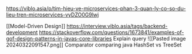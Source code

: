 https://viblo.asia/p/tim-hieu-ve-microservices-phan-3-quan-ly-co-so-du-lieu-tren-microservices-vyDZO0G9lwj

[[Model-Driven Design]]
https://interview.viblo.asia/tags/backend-development
https://stackoverflow.com/questions/1673841/examples-of-gof-design-patterns-in-javas-core-libraries
Explain query
![[Pasted image 20240322091547.png]]
Comparator comparing java
HashSet vs TreeSet